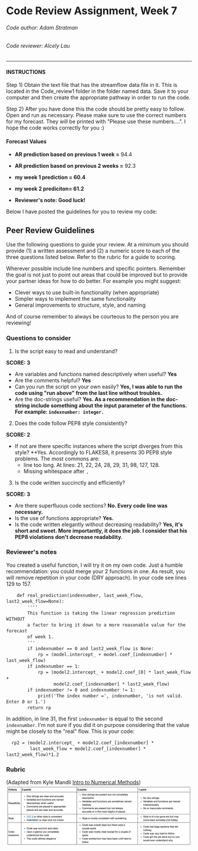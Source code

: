 # Code Review Assignment, Week 7
###### Code author: Adam Stratman
###### Code reviewer: Alcely Lau

---
#### INSTRUCTIONS

Step 1) Obtain the text file that has the streamflow data file in it. This is located in the Code_review1 folder in the folder named data. Save it to your computer and then create the appropriate pathway in order to run the code.


Step 2) After you have done this the code should be pretty easy to follow. Open and run as necessary. Please make sure to use the correct numbers for my forecast. They will be printed with "Please use these numbers....". I hope the code works correctly for you :)

#### Forecast Values

- **AR prediction based on previous 1 week =** 94.4

- **AR prediction based on previous 2 weeks =** 92.3
- **my week 1 prediction = 60.4**
- **my week 2 prediciton= 61.2**
- **Reviewer's note: Good luck!**

Below I have posted the guidelines for you to review my code:

## Peer Review Guidelines
Use the following questions to guide your review. At a minimum you should provide (1) a written assessment and (2) a numeric score to each of the three questions listed below. Refer to the rubric for a guide to scoring.

Wherever possible include line numbers and specific pointers. Remember the goal is not just to point out areas that could be improved but to provide your partner ideas for how to do better. For example you might suggest:
- Clever ways to use built-in functionality (when appropriate)
- Simpler ways to implement the same functionality
- General improvements to structure, style, and naming

And of course remember to always be courteous to the person you are reviewing!

### Questions to consider
1. Is the script easy to read and understand?

  **SCORE: 3**
 - Are variables and functions named descriptively when useful?   **Yes**
 - Are the comments helpful? **Yes**
 - Can you run the script on your own easily? **Yes, I was able to run the code using "run above" from the last line without troubles.**
 - Are the doc-strings useful? **Yes. As a recommendation in the doc-string include something about the input parameter of the functions. For example: `indexnumber: integer.`**


2. Does the code follow PEP8 style consistently?

  **SCORE: 2**
 - If not are there specific instances where the script diverges from this style? **Yes. Accordingly to FLAKES8, it presents 30 PEP8 style problems. The most commons are:
    - line too long. At lines: 21, 22, 24, 28, 29, 31, 98, 127, 128.
    - Missing whitespace after `,`


3. Is the code written succinctly and efficiently?

  **SCORE: 3**
 - Are there superfluous code sections? **No. Every code line was necessary.**
 - Is the use of functions appropriate? **Yes.**
 - Is the code written elegantly without decreasing readability? **Yes, it's short and sweet. More importantly, it does the job. I consider that his PEP8 violations don't decrease readability.**

### Reviewer's notes
 You created a useful function, I will try it on my own code. Just a humble recommendation: you could merge your 2 functions in one. As result, you will remove repetition in your code (DRY approach). In your code see lines 129 to 157.


        def real_prediction(indexnumber, last_week_flow, last2_week_flow=None):
            ''''
            This function is taking the linear regression prediction WITHOUT
            a factor to bring it down to a more reasonable value for the forecast
            of week 1.
            '''
            if indexnumber == 0 and last2_week_flow is None:
                rp = (model.intercept_ + model.coef_[indexnumber] * last_week_flow)
            if indexnumber == 1:
                rp = (model2.intercept_ + model2.coef_[0] * last_week_flow +
                      model2.coef_[indexnumber] * last2_week_flow)
            if indexnumber != 0 and indexnumber != 1:
                print('The index number =', indexnumber, 'is not valid. Enter 0 or 1.')
            return rp
In addition, in line 31, the first `indexnumber` is equal to the second `indexnumber`. I'm not sure if you did it on purpose considering that the value might be closely to the "real" flow. This is your code:

      rp2 = (model2.intercept_ + model2.coef_[indexnumber] *
             last_week_flow + model2.coef_[indexnumber] * last2_week_flow)*1.2


### Rubric
(Adapted from Kyle Mandli [Intro to Numerical Methods](https://github.com/mandli/intro-numerical-methods))
![](assets/code_review_rubric-ff0ecab3.png)
